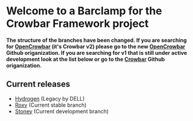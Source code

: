 # Welcome to a Barclamp for the Crowbar Framework project

**The structure of the branches have been changed. If you are searching for
[OpenCrowbar](https://github.com/OpenCrowbar) (it's Crowbar v2) please go to
the new [OpenCrowbar](https://github.com/OpenCrowbar) Github origanization.
If you are searching for v1 that is still under active development look at
the list below or go to the [Crowbar](https://github.com/Crowbar) Github
origanization.**


## Current releases

* [Hydrogen](https://github.com/crowbar/barclamp-ntp/tree/release/hydrogen/master) (Legacy by DELL)
* [Roxy](https://github.com/crowbar/barclamp-ntp/tree/release/roxy/master) (Current stable branch)
* [Stoney](https://github.com/crowbar/barclamp-ntp/tree/release/stoney/master) (Current development branch)
